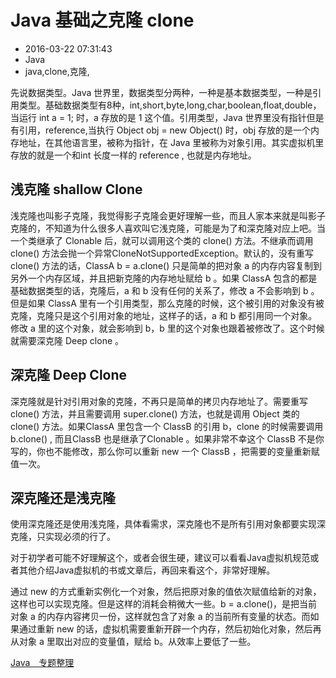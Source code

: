 # Java 基础之克隆 clone
- 2016-03-22 07:31:43
- Java
- java,clone,克隆,

<!--markdown-->先说数据类型。Java 世界里，数据类型分两种，一种是基本数据类型，一种是引用类型。基础数据类型有8种，int,short,byte,long,char,boolean,float,double，当运行 int a = 1; 时，a 存放的是 1 这个值。引用类型，Java 世界里没有指针但是有引用，reference,当执行 Object obj = new Object() 时，obj 存放的是一个内存地址，在其他语言里，被称为指针，在 Java 里被称为对象引用。其实虚拟机里存放的就是一个和int 长度一样的 reference , 也就是内存地址。


<!--more-->


 ## 浅克隆 shallow Clone

浅克隆也叫影子克隆，我觉得影子克隆会更好理解一些，而且人家本来就是叫影子克隆的，不知道为什么很多人喜欢叫它浅克隆，可能是为了和深克隆对应上吧。当一个类继承了 Clonable 后，就可以调用这个类的 clone() 方法。不继承而调用clone() 方法会抛一个异常CloneNotSupportedException。默认的，没有重写clone() 方法的话，ClassA b = a.clone() 只是简单的把对象 a 的内存内容复制到另外一个内存区域，并且把新克隆的内存地址赋给 b 。如果 ClassA 包含的都是基础数据类型的话，克隆后，a 和 b 没有任何的关系了，修改 a 不会影响到 b 。但是如果 ClassA 里有一个引用类型，那么克隆的时候，这个被引用的对象没有被克隆，克隆只是这个引用对象的地址，这样子的话，a 和 b 都引用同一个对象。修改 a 里的这个对象，就会影响到 b，b 里的这个对象也跟着被修改了。这个时候就需要深克隆 Deep clone 。

## 深克隆 Deep Clone

深克隆就是针对引用对象的克隆，不再只是简单的拷贝内存地址了。需要重写clone() 方法，并且需要调用 super.clone() 方法，也就是调用 Object 类的 clone() 方法。如果ClassA 里包含一个 ClassB 的引用 b，clone 的时候需要调用b.clone() , 而且ClassB 也是继承了Clonable 。如果非常不幸这个 ClassB 不是你写的，你也不能修改，那么你可以重新 new 一个 ClassB ，把需要的变量重新赋值一次。

## 深克隆还是浅克隆

使用深克隆还是使用浅克隆，具体看需求，深克隆也不是所有引用对象都要实现深克隆，只实现必须的行了。

对于初学者可能不好理解这个，或者会很生硬，建议可以看看Java虚拟机规范或者其他介绍Java虚拟机的书或文章后，再回来看这个，非常好理解。

通过 new 的方式重新实例化一个对象，然后把原对象的值依次赋值给新的对象，这样也可以实现克隆。但是这样的消耗会稍微大一些。b = a.clone()，是把当前对象 a 的内存内容拷贝一份，这样就包含了对象 a 的当前所有变量的状态。而如果通过重新 new 的话，虚拟机需要重新开辟一个内存，然后初始化对象，然后再从对象 a 里取出对应的变量值，赋给 b。从效率上要低了一些。

[Java　专题整理][1]


  [1]: http://www.binkery.com/archives/478.html